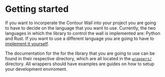 # Getting started

If you want to incorperate the Contour Wall into your project you are going to have to decide on the language that you want to use. Currently, the two languages in which the library to control the wall is implemented are: Python and Rust. If you want to use a different language you are going to have to [implement it yourself](../CONTRIBUTING.md#contributing-to-new-wrappers).

The documentation for the for the library that you are going to use can be found in their respective directory, which are all located in the [`wrappers/`](../lib/wrappers/) directory. All wrappers should have examples are guides on how to setup your development enviroment.
